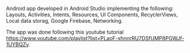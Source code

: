 Android app developed in Android Studio implementing the following: Layouts, Activities, Intents, Resources, UI Components, RecyclerViews, Local data storag, Google Firebase, Networking.

The app was done following this youtube tutorial https://www.youtube.com/playlist?list=PLaoF-xhnnrRU7DSfUMP8PGWJf-1UYBQZv.
